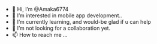 - 👋 Hi, I’m @Amaka6774
- 👀 I’m interested in mobile app development..
- 🌱 I’m currently learning, and would-be glad if u can help
- 💞️ I’m not looking for a collaboration yet.
- 📫 How to reach me ...

<!---
Amaka6774/Amaka6774 is a ✨ special ✨ repository because its `README.md` (this file) appears on your GitHub profile.
You can click the Preview link to take a look at your changes.
--->
